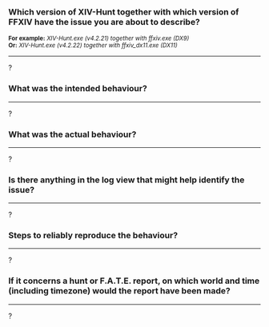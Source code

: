 ### Which version of XIV-Hunt together with which version of FFXIV have the issue you are about to describe?  
<sup>**For example:** *XIV-Hunt.exe (v4.2.21) together with ffxiv.exe (DX9)*</sup>  
<sup>**Or:** *XIV-Hunt.exe (v4.2.22) together with ffxiv_dx11.exe (DX11)*</sup>  

---

?  

### What was the intended behaviour?

---

?

### What was the actual behaviour?

---

?

### Is there anything in the log view that might help identify the issue?

---

?

### Steps to reliably reproduce the behaviour?

---

?

### If it concerns a hunt or F.A.T.E. report, on which world and time (including timezone) would the report have been made?

---

?
